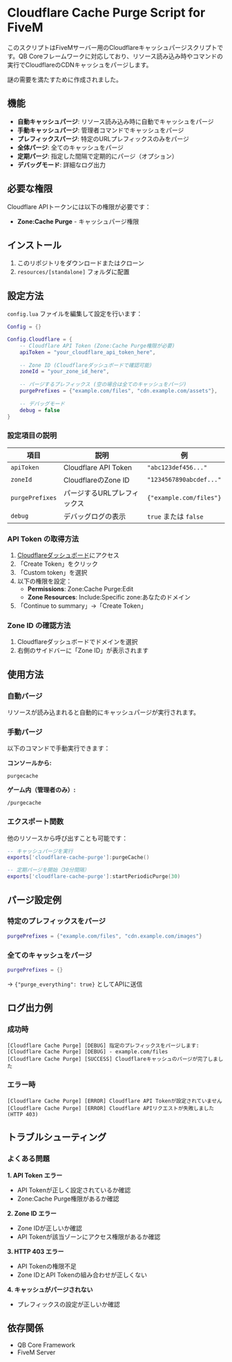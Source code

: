 # Cloudflare Cache Purge Script for FiveM

このスクリプトはFiveMサーバー用のCloudflareキャッシュパージスクリプトです。QB Coreフレームワークに対応しており、リソース読み込み時やコマンドの実行でCloudflareのCDNキャッシュをパージします。

謎の需要を満たすために作成されました。

## 機能

- **自動キャッシュパージ**: リソース読み込み時に自動でキャッシュをパージ
- **手動キャッシュパージ**: 管理者コマンドでキャッシュをパージ
- **プレフィックスパージ**: 特定のURLプレフィックスのみをパージ
- **全体パージ**: 全てのキャッシュをパージ
- **定期パージ**: 指定した間隔で定期的にパージ（オプション）
- **デバッグモード**: 詳細なログ出力

## 必要な権限

Cloudflare APIトークンには以下の権限が必要です：
- **Zone:Cache Purge** - キャッシュパージ権限

## インストール

1. このリポジトリをダウンロードまたはクローン
2. `resources/[standalone]` フォルダに配置

## 設定方法

`config.lua` ファイルを編集して設定を行います：

```lua
Config = {}

Config.Cloudflare = {
    -- Cloudflare API Token (Zone:Cache Purge権限が必要)
    apiToken = "your_cloudflare_api_token_here",
    
    -- Zone ID (Cloudflareダッシュボードで確認可能)
    zoneId = "your_zone_id_here",
    
    -- パージするプレフィックス (空の場合は全てのキャッシュをパージ)
    purgePrefixes = {"example.com/files", "cdn.example.com/assets"},
    
    -- デバッグモード
    debug = false
}
```

### 設定項目の説明

| 項目 | 説明 | 例 |
|------|------|-----|
| `apiToken` | Cloudflare API Token | `"abc123def456..."` |
| `zoneId` | CloudflareのZone ID | `"1234567890abcdef..."` |
| `purgePrefixes` | パージするURLプレフィックス | `{"example.com/files"}` |
| `debug` | デバッグログの表示 | `true` または `false` |

### API Token の取得方法

1. [Cloudflareダッシュボード](https://dash.cloudflare.com/profile/api-tokens)にアクセス
2. 「Create Token」をクリック
3. 「Custom token」を選択
4. 以下の権限を設定：
   - **Permissions**: Zone:Cache Purge:Edit
   - **Zone Resources**: Include:Specific zone:あなたのドメイン
5. 「Continue to summary」→「Create Token」

### Zone ID の確認方法

1. Cloudflareダッシュボードでドメインを選択
2. 右側のサイドバーに「Zone ID」が表示されます

## 使用方法

### 自動パージ
リソースが読み込まれると自動的にキャッシュパージが実行されます。

### 手動パージ
以下のコマンドで手動実行できます：

**コンソールから:**
```
purgecache
```

**ゲーム内（管理者のみ）:**
```
/purgecache
```

### エクスポート関数
他のリソースから呼び出すことも可能です：

```lua
-- キャッシュパージを実行
exports['cloudflare-cache-purge']:purgeCache()

-- 定期パージを開始（30分間隔）
exports['cloudflare-cache-purge']:startPeriodicPurge(30)
```

## パージ設定例

### 特定のプレフィックスをパージ
```lua
purgePrefixes = {"example.com/files", "cdn.example.com/images"}
```

### 全てのキャッシュをパージ
```lua
purgePrefixes = {}
```
→ `{"purge_everything": true}` としてAPIに送信

## ログ出力例

### 成功時
```
[Cloudflare Cache Purge] [DEBUG] 指定のプレフィックスをパージします:
[Cloudflare Cache Purge] [DEBUG] - example.com/files
[Cloudflare Cache Purge] [SUCCESS] Cloudflareキャッシュのパージが完了しました
```

### エラー時
```
[Cloudflare Cache Purge] [ERROR] Cloudflare API Tokenが設定されていません
[Cloudflare Cache Purge] [ERROR] Cloudflare APIリクエストが失敗しました (HTTP 403)
```

## トラブルシューティング

### よくある問題

**1. API Token エラー**
- API Tokenが正しく設定されているか確認
- Zone:Cache Purge権限があるか確認

**2. Zone ID エラー**
- Zone IDが正しいか確認
- API Tokenが該当ゾーンにアクセス権限があるか確認

**3. HTTP 403 エラー**
- API Tokenの権限不足
- Zone IDとAPI Tokenの組み合わせが正しくない

**4. キャッシュがパージされない**
- プレフィックスの設定が正しいか確認

## 依存関係

- QB Core Framework
- FiveM Server
